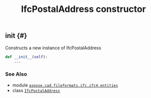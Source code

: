 ﻿---
title: IfcPostalAddress constructor
second_title: Aspose.CAD for Python via .NET API References
description: 
type: docs
weight: 10
url: /python-net/aspose.cad.fileformats.ifc.ifc4.entities/ifcpostaladdress/__init__/
is_root: false
---

## __init__ {#}

Constructs a new instance of IfcPostalAddress



```python
def __init__(self):
    ...
```





### See Also
* module [`aspose.cad.fileformats.ifc.ifc4.entities`](../../)
* class [`IfcPostalAddress`](/cad/python-net/aspose.cad.fileformats.ifc.ifc4.entities/ifcpostaladdress)

